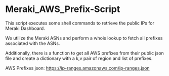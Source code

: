 # Meraki_AWS_Prefix-Script

This script executes some shell commands to retrieve the public IPs for Meraki Dashboard.

We utilize the Meraki ASNs and perform a whois lookup to fetch all prefixes associated with the ASNs.

Additionally, there is a function to get all AWS prefixes from their public json file and create a dictionary with a k,v pair of region and list of prefixes.

AWS Prefixes json: https://ip-ranges.amazonaws.com/ip-ranges.json

